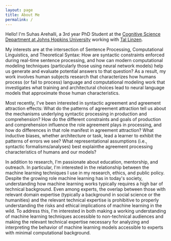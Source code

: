 ```yaml
---
layout: page
title: About Me
permalink: /
---
```


Hello! I'm Suhas Arehalli, a 3rd year PhD Student at the [Cognitive Science Department at Johns Hopkins University](cogsci.jhu.edu) working with [Tal Linzen](https://tallinzen.net/). 

My interests are at the intersection of Sentence Processing, Computational Linguistics, and Theoretical Syntax: How are syntactic constraints enforced during real-time sentence processing, and how can modern computational modeling techniques (particularly those using neural network models) help us generate and evaluate potential answers to that question? As a result, my work involves human subjects research that characterizes how humans process (or fail to process) language and computational modeling work that investigates what training and architectural choices lead to neural language models that approximate those human characteristics.

Most recently, I've been interested in syntactic agreement and agreement attraction effects: What do the patterns of agreement attraction tell us about the mechanisms underlying syntactic processing in production and comprehension? How do the different constraints and goals of production and comprehension influence the role agreement plays in processing, and how do differences in that role manifest in agreement attraction? What inductive biases, whether architecture or task, lead a learner to exhibit the patterns of errors we see? What representational assumptions (i.e., syntactic formalisms/analyses) best explainthe agreement processing characteristics of humans and our models?

In addition to research, I'm passionate about education, mentorship, and outreach. In particular, I'm interested in the relationship between the machine learning techniques I use in my research, ethics, and public policy. Despite the growing role machine learning has in today's society, understanding how machine learning works typically requires a high bar of technical background. Even among experts, the overlap between those with relevant domain expertise (typically a background in social science or the humanities) and the relevant technical expertise is prohibitive to properly understanding the risks and ethical implications of machine learning in the wild. To address this, I'm interested in both making a working understanding of machine learning techniques accessible to non-technical audiences and making the relevant technical expertise necessary for analyzing and interpreting the behavior of machine learning models accessible to experts with minimal computational background. 
